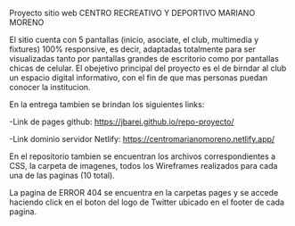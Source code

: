 Proyecto sitio web CENTRO RECREATIVO Y DEPORTIVO MARIANO MORENO

El sitio cuenta con 5 pantallas (inicio, asociate, el club, multimedia y fixtures) 100% responsive, es decir, adaptadas totalmente para ser visualizadas tanto por pantallas grandes de escritorio como por pantallas chicas de celular.
El obejetivo principal del proyecto es el de birndar al club un espacio digital informativo, con el fin de que mas personas puedan conocer la institucion.

En la entrega tambien se brindan los siguientes links:

-Link de pages github: https://jbarei.github.io/repo-proyecto/

-Link dominio servidor Netlify: https://centromarianomoreno.netlify.app/


En el repositorio tambien se encuentran los archivos correspondientes a CSS, la carpeta de imagenes, todos los Wireframes realizados para cada una de las paginas (10 total).

La pagina de ERROR 404 se encuentra en la carpetas pages y se accede haciendo click en el boton del logo de Twitter ubicado en el footer de cada pagina.


